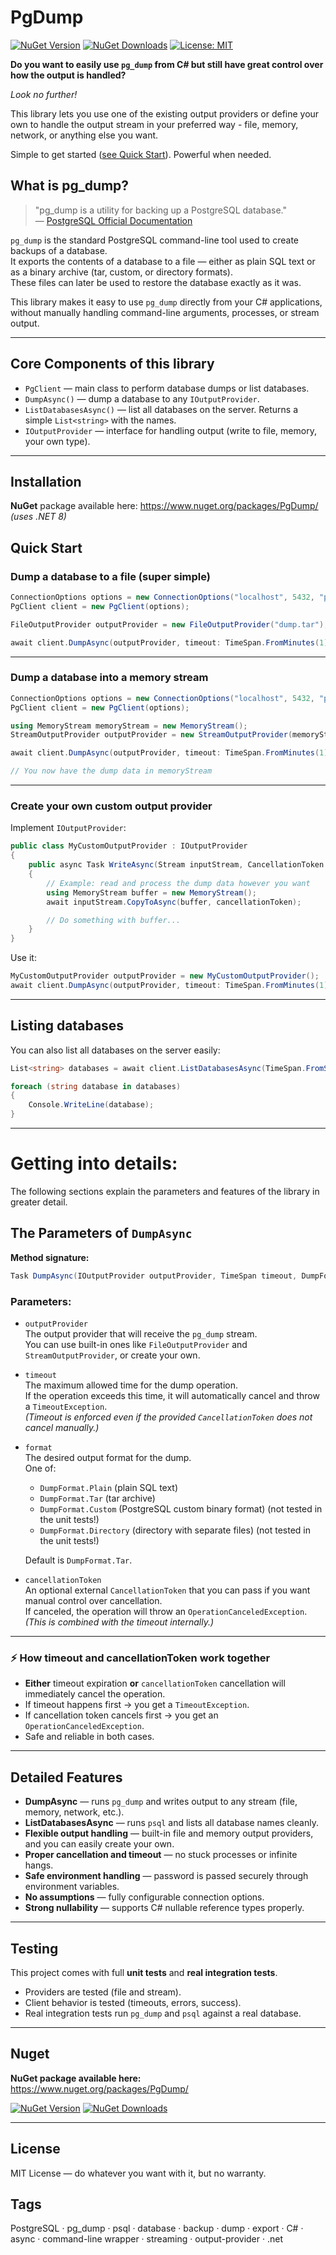 # PgDump

[![NuGet Version](https://img.shields.io/nuget/v/PgDump.svg)](https://www.nuget.org/packages/PgDump/)
[![NuGet Downloads](https://img.shields.io/nuget/dt/PgDump.svg)](https://www.nuget.org/packages/PgDump/)
[![License: MIT](https://img.shields.io/badge/License-MIT-yellow.svg)](https://opensource.org/licenses/MIT)

**Do you want to easily use `pg_dump` from C# but still have great control over how the output is handled?**

*Look no further!*
  
This library lets you use one of the existing output providers or define your own to handle the output stream in your preferred way - file, memory, network, or anything else you want.

Simple to get started ([see Quick Start](#quick-start)). Powerful when needed.

## What is pg_dump?

> "pg_dump is a utility for backing up a PostgreSQL database."  
> — [PostgreSQL Official Documentation](https://www.postgresql.org/docs/current/app-pgdump.html)

`pg_dump` is the standard PostgreSQL command-line tool used to create backups of a database.  
It exports the contents of a database to a file — either as plain SQL text or as a binary archive (tar, custom, or directory formats).  
These files can later be used to restore the database exactly as it was.

This library makes it easy to use `pg_dump` directly from your C# applications, without manually handling command-line arguments, processes, or stream output.

---

## Core Components of this library

- `PgClient` — main class to perform database dumps or list databases.
- `DumpAsync()` — dump a database to any `IOutputProvider`.
- `ListDatabasesAsync()` — list all databases on the server. Returns a simple `List<string>` with the names.
- `IOutputProvider` — interface for handling output (write to file, memory, your own type).

---

## Installation
**NuGet** package available here:
https://www.nuget.org/packages/PgDump/
*(uses .NET 8)*

## Quick Start

### Dump a database to a file (super simple)

```csharp
ConnectionOptions options = new ConnectionOptions("localhost", 5432, "postgres", "your_password", "your_database");
PgClient client = new PgClient(options);

FileOutputProvider outputProvider = new FileOutputProvider("dump.tar");

await client.DumpAsync(outputProvider, timeout: TimeSpan.FromMinutes(1));
```

---

### Dump a database into a memory stream

```csharp
ConnectionOptions options = new ConnectionOptions("localhost", 5432, "postgres", "your_password", "your_database");
PgClient client = new PgClient(options);

using MemoryStream memoryStream = new MemoryStream();
StreamOutputProvider outputProvider = new StreamOutputProvider(memoryStream);

await client.DumpAsync(outputProvider, timeout: TimeSpan.FromMinutes(1));

// You now have the dump data in memoryStream
```

---

### Create your own custom output provider

Implement `IOutputProvider`:

```csharp
public class MyCustomOutputProvider : IOutputProvider
{
    public async Task WriteAsync(Stream inputStream, CancellationToken cancellationToken)
    {
        // Example: read and process the dump data however you want
        using MemoryStream buffer = new MemoryStream();
        await inputStream.CopyToAsync(buffer, cancellationToken);

        // Do something with buffer...
    }
}
```

Use it:

```csharp
MyCustomOutputProvider outputProvider = new MyCustomOutputProvider();
await client.DumpAsync(outputProvider, timeout: TimeSpan.FromMinutes(1));
```

---

## Listing databases

You can also list all databases on the server easily:

```csharp
List<string> databases = await client.ListDatabasesAsync(TimeSpan.FromSeconds(30));

foreach (string database in databases)
{
    Console.WriteLine(database);
}
```
---
# Getting into details:
The following sections explain the parameters and features of the library in greater detail.
## The Parameters of `DumpAsync`

**Method signature:**

```csharp
Task DumpAsync(IOutputProvider outputProvider, TimeSpan timeout, DumpFormat format = DumpFormat.Tar, CancellationToken cancellationToken = default)
```

### Parameters:

- `outputProvider`  
  The output provider that will receive the `pg_dump` stream.  
  You can use built-in ones like `FileOutputProvider` and `StreamOutputProvider`, or create your own.

- `timeout`  
  The maximum allowed time for the dump operation.  
  If the operation exceeds this time, it will automatically cancel and throw a `TimeoutException`.  
  *(Timeout is enforced even if the provided `CancellationToken` does not cancel manually.)*

- `format`  
  The desired output format for the dump.  
  One of:  
  - `DumpFormat.Plain` (plain SQL text)  
  - `DumpFormat.Tar` (tar archive)  
  - `DumpFormat.Custom` (PostgreSQL custom binary format) (not tested in the unit tests!)
  - `DumpFormat.Directory` (directory with separate files) (not tested in the unit tests!)

  Default is `DumpFormat.Tar`.

- `cancellationToken`  
  An optional external `CancellationToken` that you can pass if you want manual control over cancellation.  
  If canceled, the operation will throw an `OperationCanceledException`.  
  *(This is combined with the timeout internally.)*

---

### ⚡ How timeout and cancellationToken work together

- **Either** timeout expiration **or** `cancellationToken` cancellation will immediately cancel the operation.
- If timeout happens first → you get a `TimeoutException`.
- If cancellation token cancels first → you get an `OperationCanceledException`.
- Safe and reliable in both cases.

---

## Detailed Features

- **DumpAsync** — runs `pg_dump` and writes output to any stream (file, memory, network, etc.).
- **ListDatabasesAsync** — runs `psql` and lists all database names cleanly.
- **Flexible output handling** — built-in file and memory output providers, and you can easily create your own.
- **Proper cancellation and timeout** — no stuck processes or infinite hangs.
- **Safe environment handling** — password is passed securely through environment variables.
- **No assumptions** — fully configurable connection options.
- **Strong nullability** — supports C# nullable reference types properly.

---

## Testing

This project comes with full **unit tests** and **real integration tests**.

- Providers are tested (file and stream).
- Client behavior is tested (timeouts, errors, success).
- Real integration tests run `pg_dump` and `psql` against a real database.

---

## Nuget
**NuGet package available here:**  
https://www.nuget.org/packages/PgDump/

[![NuGet Version](https://img.shields.io/nuget/v/PgDump.svg)](https://www.nuget.org/packages/PgDump/)
[![NuGet Downloads](https://img.shields.io/nuget/dt/PgDump.svg)](https://www.nuget.org/packages/PgDump/)

---

## License

MIT License — do whatever you want with it, but no warranty.

## Tags

PostgreSQL · pg_dump · psql · database · backup · dump · export · C# · async · command-line wrapper · streaming · output-provider · .net 
